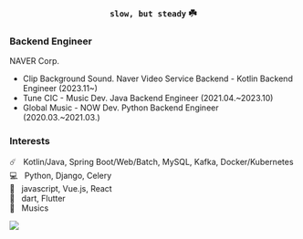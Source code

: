<div align="center">

### `slow, but steady` ☘️

</div>

<div>

### Backend Engineer

NAVER Corp.

- Clip Background Sound. Naver Video Service Backend - Kotlin Backend Engineer (2023.11~)
- Tune CIC - Music Dev. Java Backend Engineer (2021.04.~2023.10)  
- Global Music - NOW Dev. Python Backend Engineer (2020.03.~2021.03.)  


### Interests

☄️ &nbsp; Kotlin/Java, Spring Boot/Web/Batch, MySQL, Kafka, Docker/Kubernetes  
💻 &nbsp; Python, Django, Celery  
📇 &nbsp; javascript, Vue.js, React   
📱 &nbsp; dart, Flutter  
💽 &nbsp; Musics  


<a href="https://github.com/devxb/gitanimals">
  <img src="https://render.gitanimals.org/farms/DaehunGwak"/>
</a>

</div>


<!--
**DaehunGwak/DaehunGwak** is a ✨ _special_ ✨ repository because its `README.md` (this file) appears on your GitHub profile.

Here are some ideas to get you started:

- 🔭 I’m currently working on ...
- 🌱 I’m currently learning ...
- 👯 I’m looking to collaborate on ...
- 🤔 I’m looking for help with ...
- 💬 Ask me about ...
- 📫 How to reach me: ...
- 😄 Pronouns: ...
- ⚡ Fun fact: ...

[![Daehun's github stats](https://github-readme-stats.vercel.app/api?username=daehungwak&show_icons=true&theme=gruvbox)](https://github.com/anuraghazra/github-readme-stats)
-->
